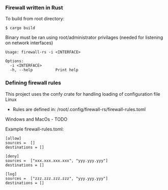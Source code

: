 ### Firewall written in Rust

To build from root directory:
```
$ cargo build
```

Binary must be ran using root/administrator privilages
(needed for listening on network interfaces)

```
Usage: firewall-rs -i <INTERFACE>

Options:
  -i <INTERFACE>      
  -h, --help          Print help
```

### Defining firewall rules
This project uses the confy crate for handling loading of configuration file
Linux
* Rules are defined in: /root/.config/firewall-rs/firewall-rules.toml

Windows and MacOs - TODO

Example firewall-rules.toml:
```
[allow]
sources =  []
destinations = []

[deny]
sources =  ["xxx.xxx.xxx.xxx", "yyy.yyy.yyy"]
destinations = []

[log]
sources =  ["zzz.zzz.zzz.zzz", "yyy.yyy.yyy"]
destinations = []
```
